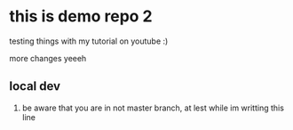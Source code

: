 # this is demo repo 2

testing things with my tutorial on youtube :)

more changes
yeeeh

## local dev

1. be aware that you are in not master branch, at lest while im writting this line
